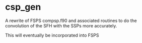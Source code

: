 csp_gen
======

A rewrite of FSPS compsp.f90 and associated routines to do the convolution of the SFH with the SSPs more accurately.

This will eventually be incorporated into FSPS

